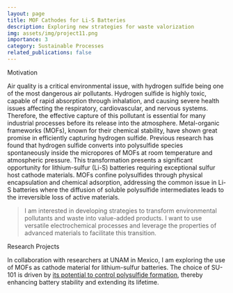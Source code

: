```yaml
---
layout: page
title: MOF Cathodes for Li-S Batteries
description: Exploring new strategies for waste valorization
img: assets/img/project11.png
importance: 3
category: Sustainable Processes
related_publications: false
---
```


<p class="font-weight-bold">Motivation</p>

Air quality is a critical environmental issue, with hydrogen sulfide being one of the most dangerous air pollutants. Hydrogen sulfide is highly toxic, capable of rapid absorption through inhalation, and causing severe health issues affecting the respiratory, cardiovascular, and nervous systems. Therefore, the effective capture of this pollutant is essential for many industrial processes before its release into the atmosphere. Metal-organic frameworks (MOFs), known for their chemical stability, have shown great promise in efficiently capturing hydrogen sulfide. Previous research has found that hydrogen sulfide converts into polysulfide species spontaneously inside the micropores of MOFs at room temperature and atmospheric pressure. This transformation presents a significant opportunity for lithium-sulfur (Li-S) batteries requiring exceptional sulfur host cathode materials. MOFs confine polysulfides through physical encapsulation and chemical adsorption, addressing the common issue in Li-S batteries where the diffusion of soluble polysulfide intermediates leads to the irreversible loss of active materials.

> I am interested in developing strategies to transform environmental pollutants and waste into value-added products.
> I want to use versatile electrochemical processes and leverage the properties of advanced materials to facilitate this transition. 

<p class="font-weight-bold">Research Projects</p>

In collaboration with researchers at UNAM in Mexico, I am exploring the use of MOFs as cathode material for lithium-sulfur batteries. The choice of SU-101 is driven by [its potential to control polysulfide formation](https://doi.org/10.1021/jacs.0c07525), thereby enhancing battery stability and extending its lifetime. 
